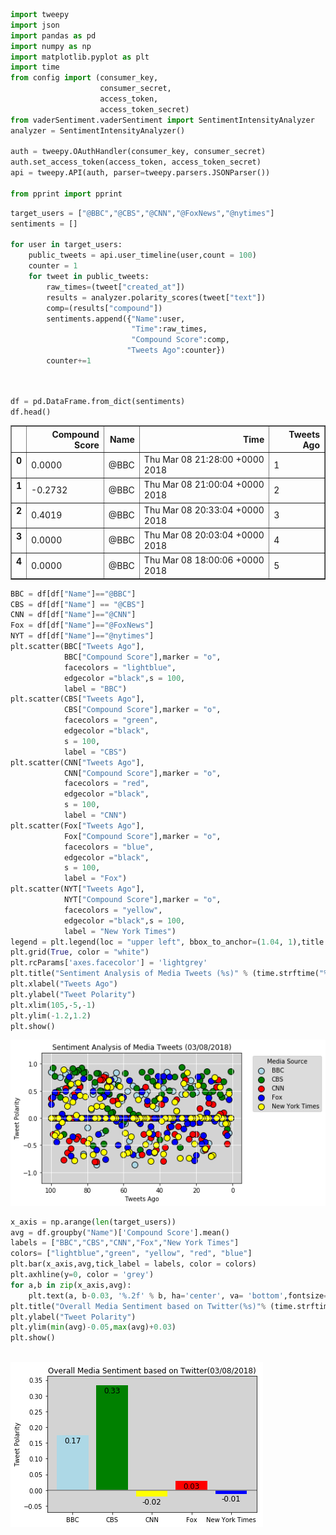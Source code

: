 

```python
import tweepy
import json
import pandas as pd
import numpy as np
import matplotlib.pyplot as plt
import time
from config import (consumer_key, 
                    consumer_secret, 
                    access_token, 
                    access_token_secret)
from vaderSentiment.vaderSentiment import SentimentIntensityAnalyzer
analyzer = SentimentIntensityAnalyzer()

auth = tweepy.OAuthHandler(consumer_key, consumer_secret)
auth.set_access_token(access_token, access_token_secret)
api = tweepy.API(auth, parser=tweepy.parsers.JSONParser())

from pprint import pprint
```


```python
target_users = ["@BBC","@CBS","@CNN","@FoxNews","@nytimes"]
sentiments = []

for user in target_users:
    public_tweets = api.user_timeline(user,count = 100)
    counter = 1
    for tweet in public_tweets:
        raw_times=(tweet["created_at"])
        results = analyzer.polarity_scores(tweet["text"])
        comp=(results["compound"])
        sentiments.append({"Name":user,
                           "Time":raw_times,
                           "Compound Score":comp,
                          "Tweets Ago":counter})
        counter+=1
        
        

```


```python
df = pd.DataFrame.from_dict(sentiments)
df.head()
```




<div>
<style>
    .dataframe thead tr:only-child th {
        text-align: right;
    }

    .dataframe thead th {
        text-align: left;
    }

    .dataframe tbody tr th {
        vertical-align: top;
    }
</style>
<table border="1" class="dataframe">
  <thead>
    <tr style="text-align: right;">
      <th></th>
      <th>Compound Score</th>
      <th>Name</th>
      <th>Time</th>
      <th>Tweets Ago</th>
    </tr>
  </thead>
  <tbody>
    <tr>
      <th>0</th>
      <td>0.0000</td>
      <td>@BBC</td>
      <td>Thu Mar 08 21:28:00 +0000 2018</td>
      <td>1</td>
    </tr>
    <tr>
      <th>1</th>
      <td>-0.2732</td>
      <td>@BBC</td>
      <td>Thu Mar 08 21:00:04 +0000 2018</td>
      <td>2</td>
    </tr>
    <tr>
      <th>2</th>
      <td>0.4019</td>
      <td>@BBC</td>
      <td>Thu Mar 08 20:33:04 +0000 2018</td>
      <td>3</td>
    </tr>
    <tr>
      <th>3</th>
      <td>0.0000</td>
      <td>@BBC</td>
      <td>Thu Mar 08 20:03:04 +0000 2018</td>
      <td>4</td>
    </tr>
    <tr>
      <th>4</th>
      <td>0.0000</td>
      <td>@BBC</td>
      <td>Thu Mar 08 18:00:06 +0000 2018</td>
      <td>5</td>
    </tr>
  </tbody>
</table>
</div>




```python
BBC = df[df["Name"]=="@BBC"]
CBS = df[df["Name"] == "@CBS"]
CNN = df[df["Name"]=="@CNN"]
Fox = df[df["Name"]=="@FoxNews"]
NYT = df[df["Name"]=="@nytimes"]
plt.scatter(BBC["Tweets Ago"],
            BBC["Compound Score"],marker = "o",
            facecolors = "lightblue",
            edgecolor ="black",s = 100,
            label = "BBC")
plt.scatter(CBS["Tweets Ago"],
            CBS["Compound Score"],marker = "o",
            facecolors = "green",
            edgecolor ="black",
            s = 100,
            label = "CBS")
plt.scatter(CNN["Tweets Ago"],
            CNN["Compound Score"],marker = "o",
            facecolors = "red",
            edgecolor ="black",
            s = 100,
            label = "CNN")
plt.scatter(Fox["Tweets Ago"],
            Fox["Compound Score"],marker = "o",
            facecolors = "blue",
            edgecolor ="black",
            s = 100,
            label = "Fox")
plt.scatter(NYT["Tweets Ago"],
            NYT["Compound Score"],marker = "o",
            facecolors = "yellow",
            edgecolor ="black",s = 100,
            label = "New York Times")
legend = plt.legend(loc = "upper left", bbox_to_anchor=(1.04, 1),title = "Media Source")
plt.grid(True, color = "white")
plt.rcParams['axes.facecolor'] = 'lightgrey'
plt.title("Sentiment Analysis of Media Tweets (%s)" % (time.strftime("%m/%d/%Y")))
plt.xlabel("Tweets Ago")
plt.ylabel("Tweet Polarity")
plt.xlim(105,-5,-1)
plt.ylim(-1.2,1.2)
plt.show()
```


![png](News_Mood_files/News_Mood_3_0.png)



```python
x_axis = np.arange(len(target_users))
avg = df.groupby("Name")['Compound Score'].mean()
labels = ["BBC","CBS","CNN","Fox","New York Times"]
colors= ["lightblue","green", "yellow", "red", "blue"]
plt.bar(x_axis,avg,tick_label = labels, color = colors)
plt.axhline(y=0, color = 'grey')
for a,b in zip(x_axis,avg):
    plt.text(a, b-0.03, '%.2f' % b, ha='center', va= 'bottom',fontsize=12)
plt.title("Overall Media Sentiment based on Twitter(%s)"% (time.strftime("%m/%d/%Y")))
plt.ylabel("Tweet Polarity")
plt.ylim(min(avg)-0.05,max(avg)+0.03)
plt.show()



```


![png](News_Mood_files/News_Mood_4_0.png)

